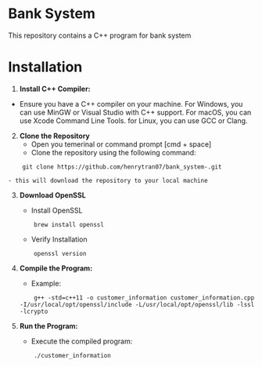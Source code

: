 
# Bank System

This repository contains a C++ program for bank system 

# Installation 

1. **Install C++ Compiler:** 
- Ensure you have a C++ compiler on your machine. For Windows, you can use MinGW or Visual Studio with C++ support. For macOS, you can use Xcode Command Line Tools. for Linux, you can use GCC or Clang. 

2. **Clone the Repository**
    - Open you temerinal or command prompt [cmd + space]
    - Clone the repository using the following command: 
```
    git clone https://github.com/henrytran07/bank_system-.git
```
    - this will download the repository to your local machine

3. **Download OpenSSL**
    - Install OpenSSL 
    ```
        brew install openssl
    ```
    - Verify Installation
    ```
        openssl version
    ```
4. **Compile the Program:**
    - Example: 
    ```
        g++ -std=c++11 -o customer_information customer_information.cpp -I/usr/local/opt/openssl/include -L/usr/local/opt/openssl/lib -lssl -lcrypto
    ```

5. **Run the Program:**
    - Execute the compiled program:
    ```
        ./customer_information
    ```
